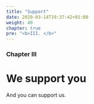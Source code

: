 ```yaml
---
title: "Support"
date: 2020-03-14T19:37:42+01:00
weight: 40
chapter: true
pre: "<b>III. </b>"
---
```


### Chapter III

# We support you

And you can support us.
